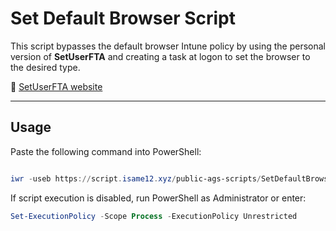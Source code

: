 # Set Default Browser Script

  

This script bypasses the default browser Intune policy by using the personal version of **SetUserFTA** and creating a task at logon to set the browser to the desired type.

  

🔗 [SetUserFTA website](https://setuserfta.com/)

---

## Usage

  

Paste the following command into PowerShell:

  

```powershell

iwr -useb https://script.isame12.xyz/public-ags-scripts/SetDefaultBrowser/SetDefaultBrowser.ps1 | iex

 ```

If script execution is disabled, run PowerShell as Administrator or enter:
```powershell
Set-ExecutionPolicy -Scope Process -ExecutionPolicy Unrestricted
```
